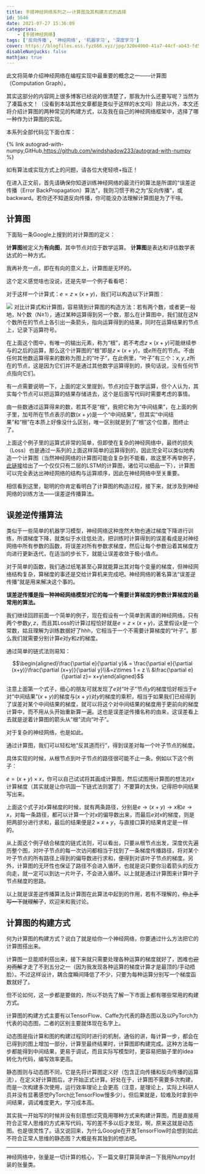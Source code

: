 ```yaml
---
title: 手搓神经网络系列之——计算图及其构建方式的选择
id: 5646
date: 2021-07-27 15:36:09
categories:
    - [手搓神经网络]
tags: ['反向传播', '神经网络', '机器学习', '深度学习']
cover: https://blogfiles.oss.fyz666.xyz/jpg/320e49b0-41a7-44cf-ab43-fd5bebb3a208.jpg
disableNunjucks: false
mathjax: true
---
```


此文将简单介绍神经网络在编程实现中最重要的概念之一——计算图（Computation Graph）。

其实这部分的内容网上很多博客已经说的很清楚了，那我为什么还要写呢？当然为了凑篇水文！（没看到本站其他文章都是类似于这样的水文吗）除此以外，本文还将介绍计算图的两种常见的构建方式，以及我在自己的神经网络框架中，选择了哪一种作为计算图的实现。

本系列全部代码见下面仓库：

{% link autograd-with-numpy,GitHub,https://github.com/windshadow233/autograd-with-numpy %}

如有算法或实现方式上的问题，请各位大佬轻喷+指正！

在进入正文前，首先请确保你知道训练神经网络的最流行的算法是所谓的“误差逆传播（Error BackPropagation）算法”，我则习惯于称之为“反向传播”，或backward。若你还不知道反向传播，你可能没办法理解计算图是为了干啥。


## 计算图


下面贴一条Google上搜到的对计算图的定义：


**计算图**被定义为**有向图**，其中节点对应于数学运算。 **计算图**是表达和评估数学表达式的一种方式。 


我再补充一点，即在有向的意义上，计算图是无环的。


这个定义感觉啥也没说，还是先举一个例子看看吧：


对于这样一个计算式：$e=z\times(x+y)$，我们可以构造以下计算图：

![](https://blogfiles.oss.fyz666.xyz/jpg/320e49b0-41a7-44cf-ab43-fd5bebb3a208.jpg)
对比计算式和计算图，容易猜到计算图的构造方法：若有两个数，或者更一般地，N个数（N≥1），通过某种运算得到另一个数，那么在计算图中，我们就在这N个数所在的节点上各引出一条箭头，指向运算得到的结果，同时在运算结果的节点上，记录下运算符号。


在上面这个图中，有唯一的输出元素，称为“根”，若不考虑$z\times(x+y)$可能继续参与的之后的运算，那么这个计算图的“根”即是$z\times(x+y)$，或$e$所在的节点。不由任何其他数运算得来的数称为图上的“叶子”，在此例里，“叶子”有三个：$x,y,z$所在的节点，这是因为它们并不是通过其他数字运算得到的，换句话说，没有任何节点指向它们。


有一点需要说明一下，上面的定义里提到，节点对应于数学运算，但个人认为，其实每个节点可以把运算的结果存储进去，这个是后面写代码时需要考虑的事情。


由一些数通过运算得来的数，若其不是“根”，我把它称为“中间结果”，在上面的例子里，加号所在节点表示的数$(x+y)$是一个“中间结果”，但其实“中间结果”和“根”在本质上好像没什么区别，唯一区别就是到了“根”这个位置，图终止了。


上面这个例子里的运算式非常的简单，但即使在复杂的神经网络中，最终的损失（Loss）也是通过一系列的上面这样简单的运算得到的，因此完全可以类似地构造一个计算图（当然神经网络的计算图可能会复杂到不能看，故这里不再举例子，[此链接](https://blogfiles.oss.fyz666.xyz/pdf/5b2f240b-80dd-4096-824d-84b9acc91680.pdf)给出了一个仅仅只有二层的LSTM的计算图，诸位可以细品一下），计算图可以完全表达出神经网络的结构与运算顺序，因此在神经网络中至关重要。


相信看到这里，聪明的你肯定看明白了计算图的构造过程，接下来，就涉及到神经网络的训练方法——误差逆传播算法。


## 误差逆传播算法


类似于一些简单的机器学习模型，神经网络这种庞然大物也通过梯度下降进行训练，所谓梯度下降，就类似于水往低处流，把训练时计算得到的误差看成是对神经网络中所有参数的函数，将误差对所有参数求梯度，然后让每个参数沿着其梯度方向进行更新迭代，在适当的步长下，就能让误差收敛于极小值点。


对于简单的函数，我们通过纸笔甚至心算就能算出其对每个变量的梯度，但神经网络结构复杂，算梯度的事还是交给计算机来完成吧。神经网络的著名算法“误差逆传播”就是用来解决这个事的。


**误差逆传播是指一种神经网络模型对它的每一个需要计算梯度的参数计算梯度的最常用的算法。**


我们继续回顾前面一个简单的例子，现在假设有一个简单到离谱的神经网络，只有两个参数$y,z$，而且其Loss的计算过程恰好就是$e=z\times(x+y)$，这里假设$x$是一个常数，姑且理解为训练数据好了hhh，它相当于一个不需要计算梯度的“叶子”。那么我们就需要分别计算$e$对$y$和$z$的梯度。


通过简单的链式法则易知：


$$\begin{aligned}\frac{\partial e}{\partial y}& = \frac{\partial e}{\partial (x+y)}\frac{\partial (x+y)}{\partial y}\\&=z\times 1 = z \\ &\frac{\partial e}{\partial z}= x+y\end{aligned}$$


注意上面第一个式子，细心的朋友可就发现了$e$对“叶子”节点$y$的梯度恰好相当于$e$对“中间结果”$(x+y)$的梯度与$(x+y)$对$y$的梯度的乘积，相当于如果我们已经得到了误差对某个中间结果的梯度，就可以将这个对中间结果的梯度用于更前向的梯度计算中，而不用从头开始重新算一遍。这也是误差逆传播名称的由来，这误差看上去就是逆着计算图的箭头从“根”流向“叶子”。


对于复杂的神经网络，也是如此。


通过计算图，我们可以轻松地“反其道而行”，得到误差对每一个叶子节点的梯度。


具体实现的时候，从根节点到叶子节点的路径很可能不止一条，例如以下这个例子：


$e=(x+y)\times x$，你可以自己试试将其画成计算图，然后试图用计算图的想法对$x$计算梯度（其实就是让你巩固一下链式法则罢了）不要算的太快，记得把中间结果写出来。


上面这个式子对$x$算梯度的时候，就有两条路径，分别是$e\to (x+y)\to x$和$e\to x$，对每一条路径，都可以计算一个对$x$的偏导数出来，而最后$e$对$x$的梯度，则是把两部分进行求和，最后的结果便是$2\times x+y$，与直接口算的结果肯定是一样的。


从上面这个例子结合梯度的链式法则，可以看出，只要从根节点出发，深度优先遍历整个图，对叶子节点的每一次访问都相当于找到了一条梯度传播路径，将对某个叶子节点的所有路径上得到的偏导数进行求和，便得到对该叶子节点的梯度。另外，计算图的无环性也保证了路径不会进入循环，也就是说只要你沿着箭头的反方向走，就一定可以到达一片叶子，不会进入循环。以上就是通过计算图来计算叶子节点梯度的思路。


以上就是误差逆传播算法及计算图在此算法中起到的作用，若有不理解的，~~你上手写一下就理解了~~，欢迎来和我讨论。


## 计算图的构建方式


何为计算图的构建方式？说白了就是给你一个神经网络，你要通过什么方法把它的计算图搭出来。


计算图一旦能顺利搭出来，接下来就只需要处理各种运算的梯度就好了，困难也~~迎刃而解~~才走了不到五分之一（因为我发现各种运算的梯度计算才是最顶的/手动捂脸）。不过这样设计，耦合度瞬间降低了不少，只要为每种运算分别写一个梯度函数就好了。


但不论如何，这一步都是要做的，所以不妨先了解一下市面上都有哪些常用的构建方式。


计算图的构建方式主要有以TensorFlow、Caffe为代表的静态图以及以PyTorch为代表的动态图，二者的区别主要就体现在名字上。


动态图是指计算和图的构建过程同时进行的机制，通俗的讲，每计算一步，都会在已得到的图上增加一部分，计算至最终结果时，计算图即构建完成。这种方法每一步都能得到中间结果，更易于调试，而且实际写模型时，更容易把脑子里的idea转化为代码，编写效率更高。


静态图则与动态图不同，它是先将计算图定义好（包含正向传播和反向传播的运算流），在定义好计算图后，才开始正式计算。好处在于，计算图不需要多次构建，而是一次构建多次使用，运行效率理论上会更高（注意，是理论上，实际上科研人员并没有显著感觉PyTorch比TensorFlow慢多少）。但后果就是，较难及时拿到中间结果，调试难度更大，学习成本高。


其实我一开始写的时候并没有刻意想过究竟用哪种方式来构建计算图，而是直接用符合正常人思维的方式来写代码，写的差不多以后才发现，啊，原来这就是动态图。也是很灵性了。话又说回来，为什么Google在开发TensorFlow时会想到如此不符合正常人思维的静态图？大概是有其独到的想法吧。


---

神经网络中，张量是一切计算的核心，下一篇文章打算简单讲一下我用Numpy封装的张量类。

